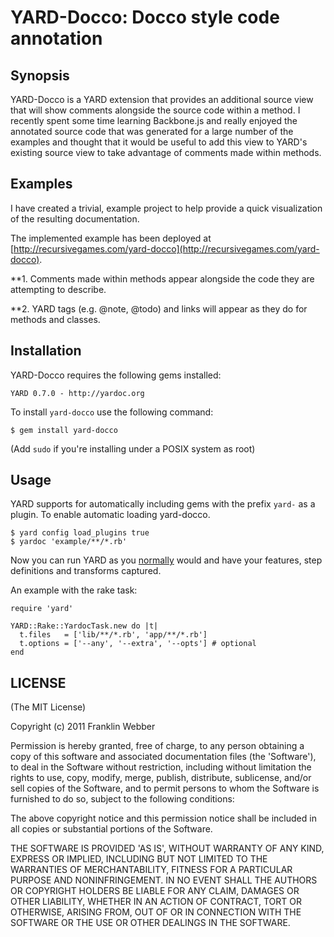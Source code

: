 YARD-Docco: Docco style code annotation
====================================

Synopsis
--------

YARD-Docco is a YARD extension that provides an additional source view that
will show comments alongside the source code within a method. I recently spent
some time learning Backbone.js and really enjoyed the annotated source code that
was generated for a large number of the examples and thought that it would be 
useful to add this view to YARD's existing source view to take advantage of comments
made within methods.

Examples
--------

I have created a trivial, example project to help provide a quick 
visualization of the resulting documentation.

The implemented example has been deployed at [http://recursivegames.com/yard-docco](http://recursivegames.com/yard-docco).

**1. Comments made within methods appear alongside the code they are attempting to describe.

**2. YARD tags (e.g. @note, @todo) and links will appear as they do for methods and classes.

Installation
------------

YARD-Docco requires the following gems installed:

    YARD 0.7.0 - http://yardoc.org

To install `yard-docco` use the following command:

    $ gem install yard-docco

(Add `sudo` if you're installing under a POSIX system as root)

Usage
-----

YARD supports for automatically including gems with the prefix `yard-` 
as a plugin. To enable automatic loading yard-docco. 

    $ yard config load_plugins true
    $ yardoc 'example/**/*.rb'

Now you can run YARD as you [normally](https://github.com/lsegal/yard) would and 
have your features, step definitions and transforms captured.

An example with the rake task:

    require 'yard'

    YARD::Rake::YardocTask.new do |t|
      t.files   = ['lib/**/*.rb', 'app/**/*.rb']
      t.options = ['--any', '--extra', '--opts'] # optional
    end

LICENSE
-------

(The MIT License)

Copyright (c) 2011 Franklin Webber

Permission is hereby granted, free of charge, to any person obtaining
a copy of this software and associated documentation files (the
'Software'), to deal in the Software without restriction, including
without limitation the rights to use, copy, modify, merge, publish,
distribute, sublicense, and/or sell copies of the Software, and to
permit persons to whom the Software is furnished to do so, subject to
the following conditions:

The above copyright notice and this permission notice shall be
included in all copies or substantial portions of the Software.

THE SOFTWARE IS PROVIDED 'AS IS', WITHOUT WARRANTY OF ANY KIND,
EXPRESS OR IMPLIED, INCLUDING BUT NOT LIMITED TO THE WARRANTIES OF
MERCHANTABILITY, FITNESS FOR A PARTICULAR PURPOSE AND NONINFRINGEMENT.
IN NO EVENT SHALL THE AUTHORS OR COPYRIGHT HOLDERS BE LIABLE FOR ANY
CLAIM, DAMAGES OR OTHER LIABILITY, WHETHER IN AN ACTION OF CONTRACT,
TORT OR OTHERWISE, ARISING FROM, OUT OF OR IN CONNECTION WITH THE
SOFTWARE OR THE USE OR OTHER DEALINGS IN THE SOFTWARE.